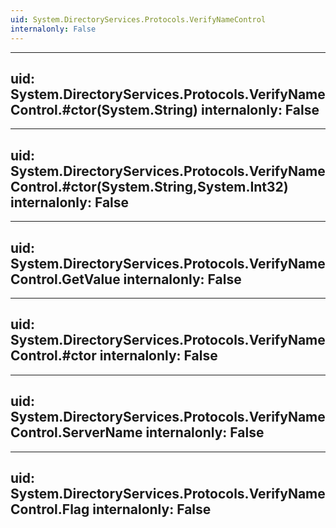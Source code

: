 ```yaml
---
uid: System.DirectoryServices.Protocols.VerifyNameControl
internalonly: False
---
```


---
uid: System.DirectoryServices.Protocols.VerifyNameControl.#ctor(System.String)
internalonly: False
---

---
uid: System.DirectoryServices.Protocols.VerifyNameControl.#ctor(System.String,System.Int32)
internalonly: False
---

---
uid: System.DirectoryServices.Protocols.VerifyNameControl.GetValue
internalonly: False
---

---
uid: System.DirectoryServices.Protocols.VerifyNameControl.#ctor
internalonly: False
---

---
uid: System.DirectoryServices.Protocols.VerifyNameControl.ServerName
internalonly: False
---

---
uid: System.DirectoryServices.Protocols.VerifyNameControl.Flag
internalonly: False
---
